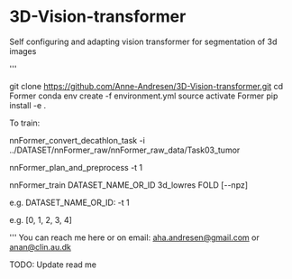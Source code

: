 # 3D-Vision-transformer
Self configuring and adapting vision transformer for segmentation of 3d images

'''

git clone https://github.com/Anne-Andresen/3D-Vision-transformer.git
cd Former
conda env create -f environment.yml
source activate Former
pip install -e .

To train:

nnFormer_convert_decathlon_task -i ../DATASET/nnFormer_raw/nnFormer_raw_data/Task03_tumor

nnFormer_plan_and_preprocess -t 1

nnFormer_train DATASET_NAME_OR_ID 3d_lowres FOLD [--npz]

e.g. DATASET_NAME_OR_ID: -t 1

e.g. [0, 1, 2, 3, 4]


'''
You can reach me here or on email: aha.andresen@gmail.com or anan@clin.au.dk

TODO:
Update read me
